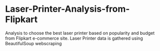 # Laser-Printer-Analysis-from-Flipkart
Analysis to choose the best laser printer based on popularity and budget from Flipkart e-commerce site.  Laser Printer data is gathered using BeautifulSoup webscraping
